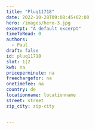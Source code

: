 ```yaml
---
title: "Pluq11718"
date: 2022-10-28T09:08:45+02:00
hero: /images/hero-3.jpg
excerpt: "A default excerpt"
timeToRead: 0
authors:
  - Paul
draft: false
id: pluq11718
slot: 1|2
kwh: na
priceperminute: na
freechargefor: na
onetimefee: na
country: de
locationname: locationname
street: street
zip_city: zip-city


---
```

